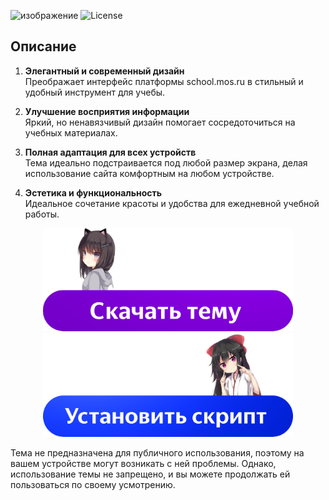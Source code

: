 ![изображение](https://github.com/user-attachments/assets/5c9ae11e-2c4f-4571-9070-44e6c76404f3)
![License](https://img.shields.io/github/license/johnturner4004/readme-generator.svg?style=for-the-badge)
## Описание
1. **Элегантный и современный дизайн**  
   Преображает интерфейс платформы school.mos.ru в стильный и удобный инструмент для учебы.

2. **Улучшение восприятия информации**  
   Яркий, но ненавязчивый дизайн помогает сосредоточиться на учебных материалах.

3. **Полная адаптация для всех устройств**  
   Тема идеально подстраивается под любой размер экрана, делая использование сайта комфортным на любом устройстве.

4. **Эстетика и функциональность**  
   Идеальное сочетание красоты и удобства для ежедневной учебной работы.

<div align="center">
  <a href="https://userstyles.world/style/18003/mos-ru-theme" class="image-button">
    <img width="400" src="https://github.com/Diramix/mos-ru-theme/blob/main/doc/download_button.png?raw=true" alt="Install Button">
  </a>
  
  <a href="https://github.com/Diramix/mos-ru-theme/raw/main/src/index.user.js" class="image-button">
    <img width="400" src="https://github.com/Diramix/mos-ru-theme/blob/main/doc/install_button.png?raw=true" alt="Install Button">
  </a>
</div>

Тема не предназначена для публичного использования, поэтому на вашем устройстве могут возникать с ней проблемы. Однако, использование темы не запрещено, и вы можете продолжать ей пользоваться по своему усмотрению.
